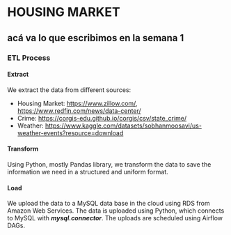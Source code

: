 # **HOUSING MARKET**

## acá va lo que escribimos en la semana 1


### ETL Process

#### Extract
We extract the data from different sources:
- Housing Market: https://www.zillow.com/, https://www.redfin.com/news/data-center/
- Crime: https://corgis-edu.github.io/corgis/csv/state_crime/
- Weather: https://www.kaggle.com/datasets/sobhanmoosavi/us-weather-events?resource=download

#### Transform

Using Python, mostly Pandas library, we transform the data to save the information we need in a structured and uniform format.

#### Load

We upload the data to a MySQL data base in the cloud using RDS from Amazon Web Services.
The data is uploaded using Python, which connects to MySQL with ***mysql.connector***.
The uploads are scheduled using Airflow DAGs.


